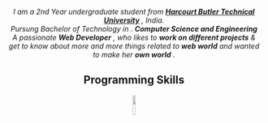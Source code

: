 <p align="center" dir="auto">
  <em>I am a 2nd Year undergraduate student from
    <a href="hbtu.ac.in" rel="nofollow"><b>Harcourt Butler Technical University</b></a>
    , India.
    <br>
    Pursung Bachelor of Technology in .
    <b>Computer Science and Engineering</b>
    <br>
    A passionate 
    <b>Web Developer</b>
    , who likes to 
    <b>work on different projects</b>
    & get to know about more and more things related to 
    <b>web world</b>
    and wanted to make her 
    <b>own world</b>
    .
  </em>
 </p>

  

<h2 align="center"> Programming Skills</h2>
<p align="center">
  <code><img width="10%" src="![C++language](https://user-images.githubusercontent.com/76213429/157841199-87cd6936-241c-4470-8345-b767a2f4851e.png)" style="max-width: 100%;">
 </code>
  <code><mg width="10%" src="https://user-images.githubusercontent.com/76213429/157818906-5ddd5cd4-044f-4af6-9851-eb7ac9d69baf.png" style="max-width: 100%;">
 </code>
  <code><mg width="10%" src="https://user-images.githubusercontent.com/76213429/157819474-c676ee08-942f-4cc9-be9d-c759941c86f2.png" style="max-width: 100%;">
 </code>
  <code><mg width="10%" src="https://user-images.githubusercontent.com/76213429/157819691-955f353d-2e63-46e1-a283-445b617216c5.png" style="max-width: 100%;">
 </code>
</p>
